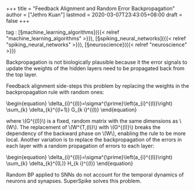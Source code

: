 +++
title = "Feedback Alignment and Random Error Backpropagation"
author = ["Jethro Kuan"]
lastmod = 2020-03-07T23:43:05+08:00
draft = false
+++

tag
: [§machine\_learning\_algorithms]({{< relref "machine_learning_algorithms" >}}), [§spiking\_neural\_networks]({{< relref "spiking_neural_networks" >}}),
    [§neuroscience]({{< relref "neuroscience" >}})

Backpropagation is not biologically plausible because it the error
signals to update the weights of the hidden layers need to be
propagated back from the top layer.

Feedback alignment side-steps this problem by replacing the weights in
the backpropagation rule with random ones:

\begin{equation}
  \delta\_{i}^{(l)}=\sigma^{\prime}\left(a\_{i}^{(l)}\right) \sum\_{k} \delta\_{k}^{(l+1)} G\_{k i}^{(l)}
\end{equation}

where \\(G^{(l)}\\) is a fixed, random matrix with the same dimensions as
\\(W\\). The replacement of \\(W^{T,(l)}\\) with \\(G^{(l)}\\) breaks the
dependency of the backward phase on \\(W\\), enabling the rule to be more
local. Another variation is to replace the backpropagation of the
errors in each layer with a random propagation of errors to each
layer:

\begin{equation}
  \delta\_{i}^{(l)}=\sigma^{\prime}\left(a\_{i}^{(l)}\right) \sum\_{k} \delta\_{k}^{(L)} H\_{k i}^{(l)}
\end{equation}

Random BP applied to SNNs do not account for the temporal dynamics of
neurons and synapses. SuperSpike solves this problem.
